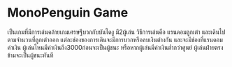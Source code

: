 # MonoPenguin Game

เป็นเกมที่มีการเล่นคล้ายเกมเศรษฐีบวกกับบันไดงู มี2ผู้เล่น วิธีการเล่นคือ แรนดอมลูกเต๋า และเดินไปตามจำนวนที่ลูกเต๋าออก แต่ละช่องของการเดินจะมีการบวกหรือลบเงินต่างกัน และจะมีช่องที่แรนดอมค่าเงิน ผู้เล่นไหนมีค่าเงินถึง3000ก่อนจะเป็นผู้ชนะ หรือหากผู้เล่นมีค่าเงินต่ำกว่าศูนย์ ผู้เล่นฝ่ายตรงข้ามจะเป็นผู้ชนะทันที
